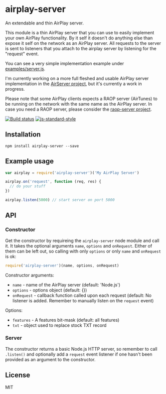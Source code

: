 # airplay-server

An extendable and thin AirPlay server.

This module is a thin AirPlay server that you can use to easily
implement your own AirPlay functionality. By it self it doesn't do
anything else than expose it self on the network as an AirPlay server.
All requests to the server is sent to listeners that you attach to the
airplay server by listening for the "request" event.

You can see a very simple implementation example under
[examples/server.js](examples/server.js).

I'm currently working on a more full fleshed and usable AirPlay server
implementation in the [AirServer
project](https://github.com/watson/airserver), but it's currently a work
in progress.

Please note that some AirPlay clients expects a RAOP server (AirTunes)
to be running on the network with the same name as the AirPlay server.
In case you need a RAOP server, please consider the [raop-server
project](https://github.com/watson/raop-server).

[![Build status](https://travis-ci.org/watson/airplay-server.svg?branch=master)](https://travis-ci.org/watson/airplay-server)
[![js-standard-style](https://img.shields.io/badge/code%20style-standard-brightgreen.svg?style=flat)](https://github.com/feross/standard)

## Installation

```console
npm install airplay-server --save
```

## Example usage

```js
var airplay = require('airplay-server')('My AirPlay Server')

airplay.on('request', function (req, res) {
  // do your stuff
})

airplay.listen(5000) // start server on port 5000
```

## API

### Constructor

Get the constructor by requireing the `airplay-server` node module and
call it. It takes the optional arguments `name`, `options` and
`onRequest`. Either of them can be left out, so calling with only
`options` or only `name` and `onRequest` is ok:

```javascript
require('airplay-server')(name, options, onRequest)
```

Constructor arguments:

- `name` - name of the AirPlay server (default: 'Node.js')
- `options` - options object (default: {})
- `onRequest` - callback function called upon each request (default: No listener is added. Remember to manually listen on the `request` event)

Options:

- `features` - A features bit-mask (default: all features)
- `txt` - object used to replace stock TXT record

### Server

The constructor returns a basic Node.js HTTP server, so remember to call
`.listen()` and optionally add a `request` event listener if one hasn't
been provided as an argument to the constructor.

## License

MIT
